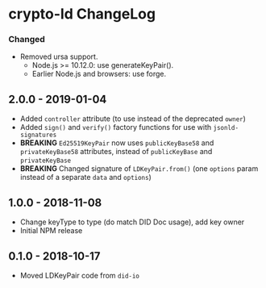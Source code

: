 # crypto-ld ChangeLog

### Changed
- Removed ursa support.
  - Node.js >= 10.12.0: use generateKeyPair().
  - Earlier Node.js and browsers: use forge.

## 2.0.0 - 2019-01-04

- Added `controller` attribute (to use instead of the deprecated `owner`)
- Added `sign()` and `verify()` factory functions for use with `jsonld-signatures`
- **BREAKING** `Ed25519KeyPair` now uses `publicKeyBase58` and `privateKeyBase58`
  attributes, instead of `publicKeyBase` and `privateKeyBase`
- **BREAKING** Changed signature of `LDKeyPair.from()` (one `options` param
  instead of a separate `data` and `options`)

## 1.0.0 - 2018-11-08

- Change keyType to type (do match DID Doc usage), add key owner
- Initial NPM release

## 0.1.0 - 2018-10-17

- Moved LDKeyPair code from `did-io`
